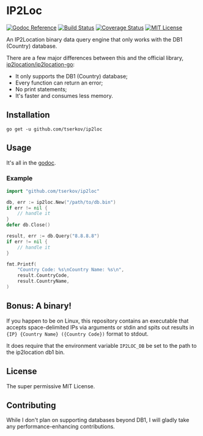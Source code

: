 # IP2Loc
[![Godoc Reference](https://img.shields.io/badge/godoc-reference-blue.svg?style=flat)](https://godoc.org/github.com/tserkov/ip2location)
[![Build Status](https://img.shields.io/travis/tserkov/ip2location.svg?style=flat)](https://travis-ci.org/tserkov/ip2location)
[![Coverage Status](https://img.shields.io/coveralls/github/tserkov/ip2location.svg?style=flat)](https://coveralls.io/github/tserkov/ip2location?branch=master)
[![MIT License](https://img.shields.io/github/license/tserkov/ip2location.svg?style=flat)](../master/README.md)

An IP2Location binary data query engine that only works with the DB1 (Country) database.

There are a few major differences between this and the official library, [ip2location/ip2location-go](https://github.com/ip2location/ip2location-go):
- It only supports the DB1 (Country) database;
- Every function can return an error;
- No print statements;
- It's faster and consumes less memory.

## Installation
```
go get -u github.com/tserkov/ip2loc
```

## Usage
It's all in the [godoc](https://godoc.org/github.com/tserkov/ip2location).

### Example
```go
import "github.com/tserkov/ip2loc"
```
```go
db, err := ip2loc.New("/path/to/db.bin")
if err != nil {
	// handle it
}
defer db.Close()

result, err := db.Query("8.8.8.8")
if err != nil {
	// handle it
}

fmt.Printf(
	"Country Code: %s\nCountry Name: %s\n",
	result.CountryCode,
	result.CountryName,
)
```

## Bonus: A binary!
If you happen to be on Linux, this repository contains an executable that accepts space-delimited IPs via arguments or stdin and spits out results in `{IP} {Country Name} ({Country Code})` format to stdout.

It does require that the environment variable `IP2LOC_DB` be set to the path to the ip2location db1 bin.

## License
The super permissive MIT License.

## Contributing
While I don't plan on supporting databases beyond DB1, I will gladly take any performance-enhancing contributions.